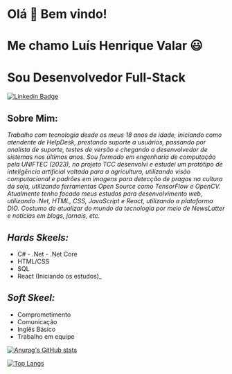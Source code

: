 # Olá 👋 Bem vindo!
# Me chamo Luís Henrique Valar 😃
# Sou Desenvolvedor Full-Stack

[![Linkedin Badge](https://img.shields.io/badge/-Luis&#8208;Valar-blue?style=flat-square&logo=Linkedin&logoColor=white&link=https://www.linkedin.com/in/luis-henrique-valar/)](https://www.linkedin.com/in/luis-henrique-valar/)


## Sobre Mim:

_Trabalho com tecnologia desde os meus 18 anos de idade, iniciando como atendente de HelpDesk, prestando suporte a usuários, passando por analista de suporte, testes de versão e chegando a desenvolvedor de sistemas nos últimos anos.
 Sou formado em engenharia de computação pela UNIFTEC (2023), no projeto TCC desenvolvi e estudei um protótipo de inteligência artificial voltada para a agricultura, utilizando visão computacional e padrões em imagens para detecção de pragas na cultura da soja, utilizando ferramentas Open Source como TensorFlow e OpenCV. 
 Atualmente tenho focado meus estudos para desenvolvimento web, utilizando .Net, HTML, CSS, JavaScript e React, utilizando a plataforma DIO. Costumo de atualizar do mundo da tecnologia por meio de NewsLatter e notícias em blogs, jornais, etc._

## _Hards Skeels:_ ##

- C# - .Net - .Net Core
- HTML/CSS
- SQL
- React (Iniciando os estudos)_

## _Soft Skeel:_ ##
- Comprometimento
- Comunicação
- Inglês Básico
- Trabalho em equipe


[![Anurag's GitHub stats](https://github-readme-stats.vercel.app/api?username=LuisValar&show_icons=true&theme=dracula)](https://github.com/LuisValar/github-readme-stats)

[![Top Langs](https://github-readme-stats.vercel.app/api/top-langs/?username=LuisValar)](https://github.com/anuraghazra/github-readme-stats)

